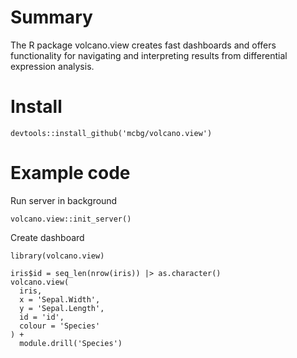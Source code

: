 # Summary
The R package volcano.view creates fast dashboards and offers functionality for navigating and interpreting results from differential expression analysis.

# Install

```
devtools::install_github('mcbg/volcano.view')
```

# Example code
Run server in background
```
volcano.view::init_server()
```

Create dashboard
```
library(volcano.view)

iris$id = seq_len(nrow(iris)) |> as.character()
volcano.view(
  iris,
  x = 'Sepal.Width',
  y = 'Sepal.Length',
  id = 'id',
  colour = 'Species'
) +
  module.drill('Species')
```

